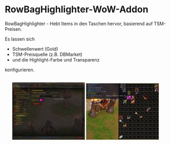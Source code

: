 # RowBagHighlighter-WoW-Addon
RowBagHighlighter - Hebt Items in den Taschen hervor, basierend auf TSM-Preisen.  
  
Es lassen sich  
* Schwellenwert (Gold)  
* TSM-Preisquelle (z.B. DBMarket)  
* und die Highlight-Farbe und Transparenz
   
konfigurieren.  
<br />
<p align="center">
  <img src="./screen2.jpg" alt="Konfiguration" width="45%">
  <img src="./screen.jpg" alt="Beispiel" width="45%">
</p>
